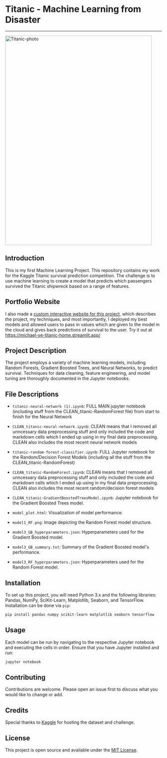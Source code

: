 # Titanic - Machine Learning from Disaster
---

<img src="https://m.media-amazon.com/images/I/811lT7khIrL._AC_UF894,1000_QL80_.jpg" style="max-width: 700px; height: 673px; margin: 0px; width: 471px;" alt="Titanic-photo">

## Introduction
This is my first Machine Learning Project. This repository contains my work for the Kaggle Titanic survival prediction competition. The challenge is to use machine learning to create a model that predicts which passengers survived the Titanic shipwreck based on a range of features.

## Portfolio Website
I also made a [custom interactive website for this project](https://michael-ye-titanic-home.streamlit.app/), which describes the project, my techniques, and most importantly, I deployed my best models and allowed users to pass in values which are given to the model in the cloud and gives back predictions of survival to the user. Try it out at https://michael-ye-titanic-home.streamlit.app/ 

## Project Description
The project employs a variety of machine learning models, including Random Forests, Gradient Boosted Trees, and Neural Networks, to predict survival. Techniques for data cleaning, feature engineering, and model tuning are thoroughly documented in the Jupyter notebooks.

## File Descriptions
- `titanic-neural-network (1).ipynb`: FULL MAIN jupyter notebook (including stuff from the CLEAN_titanic-RandomForest file) from start to finish for the Neural Network
- `CLEAN_titanic-neural-network.ipynb`: CLEAN means that I removed all unncessary data preprocessing stuff and only included the code and markdown cells which I ended up using in my final data preprocessing. CLEAN also includes the most recent neural network models
- `titanic-random-forest-classifier.ipynb`: FULL Jupyter notebook for the Random/Decision Forest Models (including all the stuff from the CLEAN_titanic-RandomForest)
- `CLEAN_titanic-RandomForest.ipynb`: CLEAN means that I removed all unncessary data preprocessing stuff and only included the code and markdown cells which I ended up using in my final data preprocessing. CLEAN also includes the most recent random/decision forest models
- `CLEAN_titanic-GradientBoostedTreesModel.ipynb`: Jupyter notebook for the Gradient Boosted Trees model.


- `model_plot.html`: Visualization of model performance.
- `model1_RF.png`: Image depicting the Random Forest model structure.
- `model3_GB_hyperparameters.json`: Hyperparameters used for the Gradient Boosted model.
- `model3_GB_summary.txt`: Summary of the Gradient Boosted model's performance.
- `model3_RF_hyperparameters.json`: Hyperparameters used for the Random Forest model.

## Installation
To set up this project, you will need Python 3.x and the following libraries: Pandas, NumPy, SciKit-Learn, Matplotlib, Seaborn, and TensorFlow. Installation can be done via `pip`:
```bash
pip install pandas numpy scikit-learn matplotlib seaborn tensorflow
```

## Usage
Each model can be run by navigating to the respective Jupyter notebook and executing the cells in order. Ensure that you have Jupyter installed and run:
```bash
jupyter notebook
```

## Contributing
Contributions are welcome. Please open an issue first to discuss what you would like to change or add.

## Credits
Special thanks to [Kaggle](https://www.kaggle.com/) for hosting the dataset and challenge.

## License
This project is open source and available under the [MIT License](LICENSE.md).
